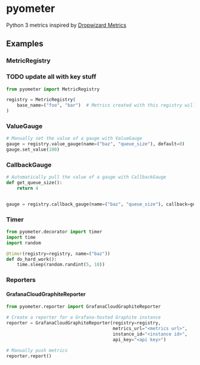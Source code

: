# pyometer

Python 3 metrics inspired by [Dropwizard Metrics](https://metrics.dropwizard.io/)

## Examples

### MetricRegistry
### TODO update all with key stuff
```python
from pyometer import MetricRegistry

registry = MetricRegistry(
    base_name=("foo", "bar")  # Metrics created with this registry will be prefixed with this name
)
```

### ValueGauge

```python
# Manually set the value of a gauge with ValueGauge
gauge = registry.value_gauge(name=("baz", "queue_size"), default=0)
gauge.set_value(100)
```

### CallbackGauge

```python
# Automatically pull the value of a gauge with CallbackGauge
def get_queue_size():
    return 4


gauge = registry.callback_gauge(name=("baz", "queue_size"), callback=get_queue_size)
```

### Timer

```python
from pyometer.decorator import timer
import time
import random

@timer(registry=registry, name=("baz"))
def do_hard_work():
    time.sleep(random.randint(5, 10))
```

### Reporters

#### GrafanaCloudGraphiteReporter

```python
from pyometer.reporter import GrafanaCloudGraphiteReporter

# Create a reporter for a Grafana-hosted Graphite instance
reporter = GrafanaCloudGraphiteReporter(registry=registry,
                                        metrics_url="<metrics url>",
                                        instance_id="<instance id>",
                                        api_key="<api key>")

# Manually push metrics
reporter.report()
```